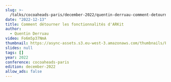 ```yaml
---
slug: >-
  /talks/cocoaheads-paris/december-2022/quentin-derruau-comment-detourner-les-fonctionnalites-darkit
date: "2022-12-13"
title: Comment détourner les fonctionnalités d'ARKit
author:
  - Quentin Derruau
video: Fo6m5p37NmA
thumbnail: https://async-assets.s3.eu-west-3.amazonaws.com/thumbnails/Fo6m5p37NmA.jpg
slides: null
tags: []
year: 2022
conference: cocoaheads-paris
edition: december-2022
allow_ads: false
---
```

